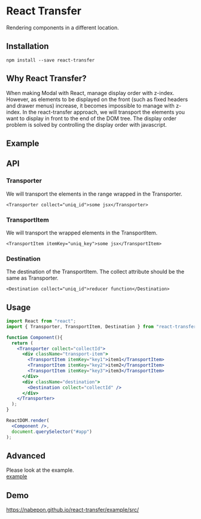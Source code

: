# React Transfer
Rendering components in a different location.

## Installation
```
npm install --save react-transfer
```

## Why React Transfer?
<!--
ReactでModalを作るときは、z-indexで表示順を管理します。
しかし、前面に表示する要素(固定ヘッダーやドロワーメニュー等)が増えると、z-indexでは管理不可能になります。
react-transferのアプローチでは、前面表示したい要素をDOMツリーの最後へ輸送します。
表示順序の問題は、javascriptで表示順を制御することで解決します。
-->

When making Modal with React, manage display order with z-index.
However, as elements to be displayed on the front (such as fixed headers and drawer menus) increase, it becomes impossible to manage with z-index.
In the react-transfer approach, we will transport the elements you want to display in front to the end of the DOM tree.
The display order problem is solved by controlling the display order with javascript.

## Example

## API

### Transporter
<!-- Transporterでラップした範囲の要素に対して輸送を行います。 -->
We will transport the elements in the range wrapped in the Transporter.
```
<Transporter collect="uniq_id">some jsx</Transporter>
```

### TransportItem
<!-- TransportItemでラップした要素を輸送をします。 -->
We will transport the wrapped elements in the TransportItem.
```
<TransportItem itemKey="uniq_key">some jsx</TransportItem>
```

### Destination
<!-- 
TransportItemの表示先。
collect属性はTransporterと同じにしてください。
-->
The destination of the TransportItem.
The collect attribute should be the same as Transporter.
```
<Destination collect="uniq_id">reducer function</Destination>
```

## Usage
```jsx
import React from "react";
import { Transporter, TransportItem, Destination } from "react-transfer";

function Component(){
  return (
    <Transporter collect="collectId">
      <div className="transport-item">
        <TransportItem itemKey="key1">item1</TransportItem>
        <TransportItem itemKey="key2">item2</TransportItem>
        <TransportItem itemKey="key3">item3</TransportItem>
      </div>
      <div className="destination">
        <Destination collect="collectId" />
      </div>
    </Transporter>
  );
}

ReactDOM.render(
  <Component />,
  document.querySelector("#app")
);
```

## Advanced
Please look at the example.  
[example](https://github.com/nabepon/react-transfer/blob/master/example/src/components/Container.js)

## Demo
https://nabepon.github.io/react-transfer/example/src/
